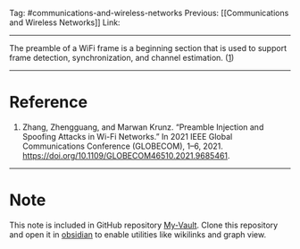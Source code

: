 Tag: #communications-and-wireless-networks 
Previous: [[Communications and Wireless Networks]]
Link: 

---

The preamble of a WiFi frame is a beginning section that is used to support frame detection, synchronization, and channel estimation. (<u>1</u>)

---

# Reference

1. Zhang, Zhengguang, and Marwan Krunz. “Preamble Injection and Spoofing Attacks in Wi-Fi Networks.” In 2021 IEEE Global Communications Conference (GLOBECOM), 1–6, 2021. https://doi.org/10.1109/GLOBECOM46510.2021.9685461.

---

# Note

This note is included in GitHub repository [My-Vault](https://github.com/LittleD3092/My-Vault.git). Clone this repository and open it in [obsidian](https://obsidian.md/) to enable utilities like wikilinks and graph view.